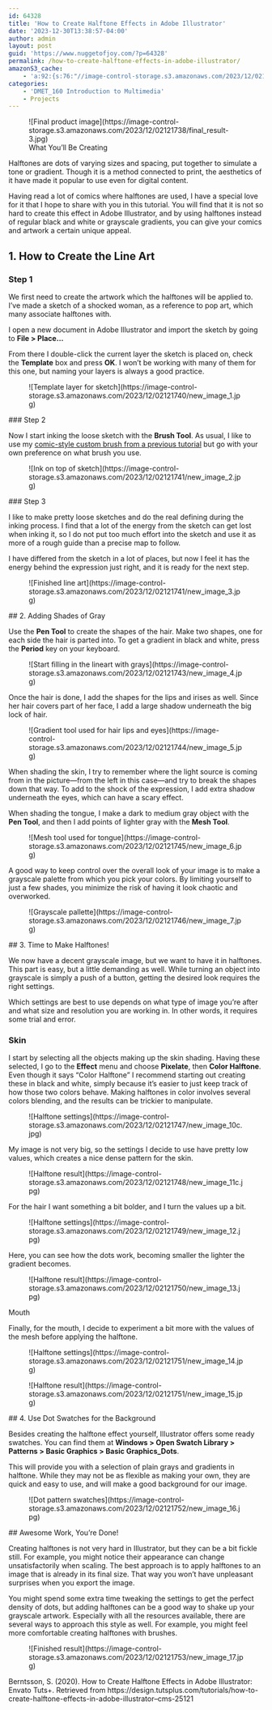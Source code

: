 ```yaml
---
id: 64328
title: 'How to Create Halftone Effects in Adobe Illustrator'
date: '2023-12-30T13:38:57-04:00'
author: admin
layout: post
guid: 'https://www.nuggetofjoy.com/?p=64328'
permalink: /how-to-create-halftone-effects-in-adobe-illustrator/
amazonS3_cache:
    - 'a:92:{s:76:"//image-control-storage.s3.amazonaws.com/2023/12/02121738/final_result-3.jpg";a:2:{s:2:"id";s:5:"64341";s:11:"source_type";s:13:"media-library";}s:59:"//www.nuggetofjoy.com/wp-content/uploads/final_result-3.jpg";a:2:{s:2:"id";s:5:"64341";s:11:"source_type";s:13:"media-library";}s:73:"//image-control-storage.s3.amazonaws.com/2023/12/02121740/new_image_1.jpg";a:2:{s:2:"id";s:5:"64342";s:11:"source_type";s:13:"media-library";}s:56:"//www.nuggetofjoy.com/wp-content/uploads/new_image_1.jpg";a:2:{s:2:"id";s:5:"64342";s:11:"source_type";s:13:"media-library";}s:73:"//image-control-storage.s3.amazonaws.com/2023/12/02121741/new_image_2.jpg";a:2:{s:2:"id";s:5:"64343";s:11:"source_type";s:13:"media-library";}s:56:"//www.nuggetofjoy.com/wp-content/uploads/new_image_2.jpg";a:2:{s:2:"id";s:5:"64343";s:11:"source_type";s:13:"media-library";}s:73:"//image-control-storage.s3.amazonaws.com/2023/12/02121741/new_image_3.jpg";a:2:{s:2:"id";s:5:"64344";s:11:"source_type";s:13:"media-library";}s:56:"//www.nuggetofjoy.com/wp-content/uploads/new_image_3.jpg";a:2:{s:2:"id";s:5:"64344";s:11:"source_type";s:13:"media-library";}s:73:"//image-control-storage.s3.amazonaws.com/2023/12/02121743/new_image_4.jpg";a:2:{s:2:"id";s:5:"64345";s:11:"source_type";s:13:"media-library";}s:56:"//www.nuggetofjoy.com/wp-content/uploads/new_image_4.jpg";a:2:{s:2:"id";s:5:"64345";s:11:"source_type";s:13:"media-library";}s:73:"//image-control-storage.s3.amazonaws.com/2023/12/02121744/new_image_5.jpg";a:2:{s:2:"id";s:5:"64346";s:11:"source_type";s:13:"media-library";}s:56:"//www.nuggetofjoy.com/wp-content/uploads/new_image_5.jpg";a:2:{s:2:"id";s:5:"64346";s:11:"source_type";s:13:"media-library";}s:73:"//image-control-storage.s3.amazonaws.com/2023/12/02121745/new_image_6.jpg";a:2:{s:2:"id";s:5:"64347";s:11:"source_type";s:13:"media-library";}s:56:"//www.nuggetofjoy.com/wp-content/uploads/new_image_6.jpg";a:2:{s:2:"id";s:5:"64347";s:11:"source_type";s:13:"media-library";}s:73:"//image-control-storage.s3.amazonaws.com/2023/12/02121746/new_image_7.jpg";a:2:{s:2:"id";s:5:"64348";s:11:"source_type";s:13:"media-library";}s:56:"//www.nuggetofjoy.com/wp-content/uploads/new_image_7.jpg";a:2:{s:2:"id";s:5:"64348";s:11:"source_type";s:13:"media-library";}s:75:"//image-control-storage.s3.amazonaws.com/2023/12/02121747/new_image_10c.jpg";a:2:{s:2:"id";s:5:"64349";s:11:"source_type";s:13:"media-library";}s:58:"//www.nuggetofjoy.com/wp-content/uploads/new_image_10c.jpg";a:2:{s:2:"id";s:5:"64349";s:11:"source_type";s:13:"media-library";}s:75:"//image-control-storage.s3.amazonaws.com/2023/12/02121748/new_image_11c.jpg";a:2:{s:2:"id";s:5:"64350";s:11:"source_type";s:13:"media-library";}s:58:"//www.nuggetofjoy.com/wp-content/uploads/new_image_11c.jpg";a:2:{s:2:"id";s:5:"64350";s:11:"source_type";s:13:"media-library";}s:74:"//image-control-storage.s3.amazonaws.com/2023/12/02121749/new_image_12.jpg";a:2:{s:2:"id";s:5:"64351";s:11:"source_type";s:13:"media-library";}s:57:"//www.nuggetofjoy.com/wp-content/uploads/new_image_12.jpg";a:2:{s:2:"id";s:5:"64351";s:11:"source_type";s:13:"media-library";}s:74:"//image-control-storage.s3.amazonaws.com/2023/12/02121750/new_image_13.jpg";a:2:{s:2:"id";s:5:"64352";s:11:"source_type";s:13:"media-library";}s:57:"//www.nuggetofjoy.com/wp-content/uploads/new_image_13.jpg";a:2:{s:2:"id";s:5:"64352";s:11:"source_type";s:13:"media-library";}s:74:"//image-control-storage.s3.amazonaws.com/2023/12/02121751/new_image_14.jpg";a:2:{s:2:"id";s:5:"64353";s:11:"source_type";s:13:"media-library";}s:57:"//www.nuggetofjoy.com/wp-content/uploads/new_image_14.jpg";a:2:{s:2:"id";s:5:"64353";s:11:"source_type";s:13:"media-library";}s:74:"//image-control-storage.s3.amazonaws.com/2023/12/02121751/new_image_15.jpg";a:2:{s:2:"id";s:5:"64354";s:11:"source_type";s:13:"media-library";}s:57:"//www.nuggetofjoy.com/wp-content/uploads/new_image_15.jpg";a:2:{s:2:"id";s:5:"64354";s:11:"source_type";s:13:"media-library";}s:74:"//image-control-storage.s3.amazonaws.com/2023/12/02121752/new_image_16.jpg";a:2:{s:2:"id";s:5:"64355";s:11:"source_type";s:13:"media-library";}s:57:"//www.nuggetofjoy.com/wp-content/uploads/new_image_16.jpg";a:2:{s:2:"id";s:5:"64355";s:11:"source_type";s:13:"media-library";}s:74:"//image-control-storage.s3.amazonaws.com/2023/12/02121753/new_image_17.jpg";a:2:{s:2:"id";s:5:"64356";s:11:"source_type";s:13:"media-library";}s:57:"//www.nuggetofjoy.com/wp-content/uploads/new_image_17.jpg";a:2:{s:2:"id";s:5:"64356";s:11:"source_type";s:13:"media-library";}s:89:"//image-control-storage.s3.amazonaws.com/2023/12/02121759/0006_Photoshop_xgUyaREcOO-3.jpg";a:2:{s:2:"id";s:5:"64358";s:11:"source_type";s:13:"media-library";}s:72:"//www.nuggetofjoy.com/wp-content/uploads/0006_Photoshop_xgUyaREcOO-3.jpg";a:2:{s:2:"id";s:5:"64358";s:11:"source_type";s:13:"media-library";}s:87:"//image-control-storage.s3.amazonaws.com/2023/12/02121800/0005_Photoshop_xeOQ8mvP7N.jpg";a:2:{s:2:"id";s:5:"64359";s:11:"source_type";s:13:"media-library";}s:70:"//www.nuggetofjoy.com/wp-content/uploads/0005_Photoshop_xeOQ8mvP7N.jpg";a:2:{s:2:"id";s:5:"64359";s:11:"source_type";s:13:"media-library";}s:87:"//image-control-storage.s3.amazonaws.com/2023/12/02121801/0004_Photoshop_wFsjuBUeVD.jpg";a:2:{s:2:"id";s:5:"64360";s:11:"source_type";s:13:"media-library";}s:70:"//www.nuggetofjoy.com/wp-content/uploads/0004_Photoshop_wFsjuBUeVD.jpg";a:2:{s:2:"id";s:5:"64360";s:11:"source_type";s:13:"media-library";}s:87:"//image-control-storage.s3.amazonaws.com/2023/12/02121802/0003_Photoshop_LtpKBjvAgZ.jpg";a:2:{s:2:"id";s:5:"64361";s:11:"source_type";s:13:"media-library";}s:70:"//www.nuggetofjoy.com/wp-content/uploads/0003_Photoshop_LtpKBjvAgZ.jpg";a:2:{s:2:"id";s:5:"64361";s:11:"source_type";s:13:"media-library";}s:87:"//image-control-storage.s3.amazonaws.com/2023/12/02121803/0002_Photoshop_i1YvezNRSe.jpg";a:2:{s:2:"id";s:5:"64362";s:11:"source_type";s:13:"media-library";}s:70:"//www.nuggetofjoy.com/wp-content/uploads/0002_Photoshop_i1YvezNRSe.jpg";a:2:{s:2:"id";s:5:"64362";s:11:"source_type";s:13:"media-library";}s:87:"//image-control-storage.s3.amazonaws.com/2023/12/02121804/0001_Photoshop_tBUojb3lvr.jpg";a:2:{s:2:"id";s:5:"64363";s:11:"source_type";s:13:"media-library";}s:70:"//www.nuggetofjoy.com/wp-content/uploads/0001_Photoshop_tBUojb3lvr.jpg";a:2:{s:2:"id";s:5:"64363";s:11:"source_type";s:13:"media-library";}s:73:"//image-control-storage.s3.amazonaws.com/2023/12/02121806/final_pride.jpg";a:2:{s:2:"id";s:5:"64364";s:11:"source_type";s:13:"media-library";}s:56:"//www.nuggetofjoy.com/wp-content/uploads/final_pride.jpg";a:2:{s:2:"id";s:5:"64364";s:11:"source_type";s:13:"media-library";}s:88:"//image-control-storage.s3.amazonaws.com/2023/12/02121807/0001_Photoshop_tBUojb3lv2r.jpg";a:2:{s:2:"id";s:5:"64365";s:11:"source_type";s:13:"media-library";}s:71:"//www.nuggetofjoy.com/wp-content/uploads/0001_Photoshop_tBUojb3lv2r.jpg";a:2:{s:2:"id";s:5:"64365";s:11:"source_type";s:13:"media-library";}s:71:"//image-control-storage.s3.amazonaws.com/2023/12/02121808/final_rgb.jpg";a:2:{s:2:"id";s:5:"64366";s:11:"source_type";s:13:"media-library";}s:54:"//www.nuggetofjoy.com/wp-content/uploads/final_rgb.jpg";a:2:{s:2:"id";s:5:"64366";s:11:"source_type";s:13:"media-library";}s:82:"//image-control-storage.s3.amazonaws.com/2023/12/02121809/Photoshop_zl9V09Pfr9.jpg";a:2:{s:2:"id";s:5:"64367";s:11:"source_type";s:13:"media-library";}s:65:"//www.nuggetofjoy.com/wp-content/uploads/Photoshop_zl9V09Pfr9.jpg";a:2:{s:2:"id";s:5:"64367";s:11:"source_type";s:13:"media-library";}s:105:"//image-control-storage.s3.amazonaws.com/2023/12/02121810/lesbian_couple_love_2021_09_02_05_51_10_utc.jpg";a:2:{s:2:"id";s:5:"64368";s:11:"source_type";s:13:"media-library";}s:88:"//www.nuggetofjoy.com/wp-content/uploads/lesbian_couple_love_2021_09_02_05_51_10_utc.jpg";a:2:{s:2:"id";s:5:"64368";s:11:"source_type";s:13:"media-library";}s:72:"//image-control-storage.s3.amazonaws.com/2023/12/02121815/0005_1_1-3.jpg";a:2:{s:2:"id";s:5:"64370";s:11:"source_type";s:13:"media-library";}s:55:"//www.nuggetofjoy.com/wp-content/uploads/0005_1_1-3.jpg";a:2:{s:2:"id";s:5:"64370";s:11:"source_type";s:13:"media-library";}s:70:"//image-control-storage.s3.amazonaws.com/2023/12/02121816/0004_1_2.jpg";a:2:{s:2:"id";s:5:"64371";s:11:"source_type";s:13:"media-library";}s:53:"//www.nuggetofjoy.com/wp-content/uploads/0004_1_2.jpg";a:2:{s:2:"id";s:5:"64371";s:11:"source_type";s:13:"media-library";}s:70:"//image-control-storage.s3.amazonaws.com/2023/12/02121817/0003_2_1.jpg";a:2:{s:2:"id";s:5:"64372";s:11:"source_type";s:13:"media-library";}s:53:"//www.nuggetofjoy.com/wp-content/uploads/0003_2_1.jpg";a:2:{s:2:"id";s:5:"64372";s:11:"source_type";s:13:"media-library";}s:70:"//image-control-storage.s3.amazonaws.com/2023/12/02121819/0002_2_2.jpg";a:2:{s:2:"id";s:5:"64373";s:11:"source_type";s:13:"media-library";}s:53:"//www.nuggetofjoy.com/wp-content/uploads/0002_2_2.jpg";a:2:{s:2:"id";s:5:"64373";s:11:"source_type";s:13:"media-library";}s:70:"//image-control-storage.s3.amazonaws.com/2023/12/02121820/0001_2_3.jpg";a:2:{s:2:"id";s:5:"64374";s:11:"source_type";s:13:"media-library";}s:53:"//www.nuggetofjoy.com/wp-content/uploads/0001_2_3.jpg";a:2:{s:2:"id";s:5:"64374";s:11:"source_type";s:13:"media-library";}s:70:"//image-control-storage.s3.amazonaws.com/2023/12/02121822/0000_2_4.jpg";a:2:{s:2:"id";s:5:"64375";s:11:"source_type";s:13:"media-library";}s:53:"//www.nuggetofjoy.com/wp-content/uploads/0000_2_4.jpg";a:2:{s:2:"id";s:5:"64375";s:11:"source_type";s:13:"media-library";}s:67:"//image-control-storage.s3.amazonaws.com/2023/12/02121825/sdf-4.jpg";a:2:{s:2:"id";s:5:"64377";s:11:"source_type";s:13:"media-library";}s:50:"//www.nuggetofjoy.com/wp-content/uploads/sdf-4.jpg";a:2:{s:2:"id";s:5:"64377";s:11:"source_type";s:13:"media-library";}s:68:"//image-control-storage.s3.amazonaws.com/2023/12/02121826/0003_2.jpg";a:2:{s:2:"id";s:5:"64378";s:11:"source_type";s:13:"media-library";}s:51:"//www.nuggetofjoy.com/wp-content/uploads/0003_2.jpg";a:2:{s:2:"id";s:5:"64378";s:11:"source_type";s:13:"media-library";}s:68:"//image-control-storage.s3.amazonaws.com/2023/12/02121828/0002_3.jpg";a:2:{s:2:"id";s:5:"64379";s:11:"source_type";s:13:"media-library";}s:51:"//www.nuggetofjoy.com/wp-content/uploads/0002_3.jpg";a:2:{s:2:"id";s:5:"64379";s:11:"source_type";s:13:"media-library";}s:68:"//image-control-storage.s3.amazonaws.com/2023/12/02121829/0001_4.jpg";a:2:{s:2:"id";s:5:"64380";s:11:"source_type";s:13:"media-library";}s:51:"//www.nuggetofjoy.com/wp-content/uploads/0001_4.jpg";a:2:{s:2:"id";s:5:"64380";s:11:"source_type";s:13:"media-library";}s:68:"//image-control-storage.s3.amazonaws.com/2023/12/02121830/0000_5.jpg";a:2:{s:2:"id";s:5:"64381";s:11:"source_type";s:13:"media-library";}s:51:"//www.nuggetofjoy.com/wp-content/uploads/0000_5.jpg";a:2:{s:2:"id";s:5:"64381";s:11:"source_type";s:13:"media-library";}s:70:"//image-control-storage.s3.amazonaws.com/2023/12/02121833/tool_2-2.jpg";a:2:{s:2:"id";s:5:"64383";s:11:"source_type";s:13:"media-library";}s:53:"//www.nuggetofjoy.com/wp-content/uploads/tool_2-2.jpg";a:2:{s:2:"id";s:5:"64383";s:11:"source_type";s:13:"media-library";}s:68:"//image-control-storage.s3.amazonaws.com/2023/12/02121834/0006_2.jpg";a:2:{s:2:"id";s:5:"64384";s:11:"source_type";s:13:"media-library";}s:51:"//www.nuggetofjoy.com/wp-content/uploads/0006_2.jpg";a:2:{s:2:"id";s:5:"64384";s:11:"source_type";s:13:"media-library";}s:68:"//image-control-storage.s3.amazonaws.com/2023/12/02121835/0005_3.jpg";a:2:{s:2:"id";s:5:"64385";s:11:"source_type";s:13:"media-library";}s:51:"//www.nuggetofjoy.com/wp-content/uploads/0005_3.jpg";a:2:{s:2:"id";s:5:"64385";s:11:"source_type";s:13:"media-library";}s:68:"//image-control-storage.s3.amazonaws.com/2023/12/02121836/0004_4.jpg";a:2:{s:2:"id";s:5:"64386";s:11:"source_type";s:13:"media-library";}s:51:"//www.nuggetofjoy.com/wp-content/uploads/0004_4.jpg";a:2:{s:2:"id";s:5:"64386";s:11:"source_type";s:13:"media-library";}s:68:"//image-control-storage.s3.amazonaws.com/2023/12/02121837/0003_5.jpg";a:2:{s:2:"id";s:5:"64387";s:11:"source_type";s:13:"media-library";}s:51:"//www.nuggetofjoy.com/wp-content/uploads/0003_5.jpg";a:2:{s:2:"id";s:5:"64387";s:11:"source_type";s:13:"media-library";}s:68:"//image-control-storage.s3.amazonaws.com/2023/12/02121838/0002_6.jpg";a:2:{s:2:"id";s:5:"64388";s:11:"source_type";s:13:"media-library";}s:51:"//www.nuggetofjoy.com/wp-content/uploads/0002_6.jpg";a:2:{s:2:"id";s:5:"64388";s:11:"source_type";s:13:"media-library";}s:68:"//image-control-storage.s3.amazonaws.com/2023/12/02121839/0001_7.jpg";a:2:{s:2:"id";s:5:"64389";s:11:"source_type";s:13:"media-library";}s:51:"//www.nuggetofjoy.com/wp-content/uploads/0001_7.jpg";a:2:{s:2:"id";s:5:"64389";s:11:"source_type";s:13:"media-library";}s:68:"//image-control-storage.s3.amazonaws.com/2023/12/02121840/0000_8.jpg";a:2:{s:2:"id";s:5:"64390";s:11:"source_type";s:13:"media-library";}s:51:"//www.nuggetofjoy.com/wp-content/uploads/0000_8.jpg";a:2:{s:2:"id";s:5:"64390";s:11:"source_type";s:13:"media-library";}}'
categories:
    - 'DMET_160 Introduction to Multimedia'
    - Projects
---
```


<div class="wp-block-image"><figure class="aligncenter">![Final product image](https://image-control-storage.s3.amazonaws.com/2023/12/02121738/final_result-3.jpg)<figcaption class="wp-element-caption">What You’ll Be Creating</figcaption></figure></div>Halftones are dots of varying sizes and spacing, put together to simulate a tone or gradient. Though it is a method connected to print, the aesthetics of it have made it popular to use even for digital content.

Having read a lot of comics where halftones are used, I have a special love for it that I hope to share with you in this tutorial. You will find that it is not so hard to create this effect in Adobe Illustrator, and by using halftones instead of regular black and white or grayscale gradients, you can give your comics and artwork a certain unique appeal.

## 1. How to Create the Line Art

### Step 1

We first need to create the artwork which the halftones will be applied to. I’ve made a sketch of a shocked woman, as a reference to pop art, which many associate halftones with.

I open a new document in Adobe Illustrator and import the sketch by going to **File &gt; Place…**

From there I double-click the current layer the sketch is placed on, check the **Template** box and press **OK**. I won’t be working with many of them for this one, but naming your layers is always a good practice.

<div class="wp-block-image"><figure class="aligncenter">![Template layer for sketch](https://image-control-storage.s3.amazonaws.com/2023/12/02121740/new_image_1.jpg)</figure></div>### Step 2

Now I start inking the loose sketch with the **Brush Tool**. As usual, I like to use my [comic-style custom brush from a previous tutorial](https://design.tutsplus.com/tutorials/create-a-comic-character-making-a-character-sheet-in-adobe-illustrator--cms-23794) but go with your own preference on what brush you use.

<div class="wp-block-image"><figure class="aligncenter">![Ink on top of sketch](https://image-control-storage.s3.amazonaws.com/2023/12/02121741/new_image_2.jpg)</figure></div>### Step 3

I like to make pretty loose sketches and do the real defining during the inking process. I find that a lot of the energy from the sketch can get lost when inking it, so I do not put too much effort into the sketch and use it as more of a rough guide than a precise map to follow.

I have differed from the sketch in a lot of places, but now I feel it has the energy behind the expression just right, and it is ready for the next step.

<div class="wp-block-image"><figure class="aligncenter">![Finished line art](https://image-control-storage.s3.amazonaws.com/2023/12/02121741/new_image_3.jpg)</figure></div>## 2. Adding Shades of Gray

Use the **Pen Tool** to create the shapes of the hair. Make two shapes, one for each side the hair is parted into. To get a gradient in black and white, press the **Period** key on your keyboard.

<div class="wp-block-image"><figure class="aligncenter">![Start filling in the lineart with grays](https://image-control-storage.s3.amazonaws.com/2023/12/02121743/new_image_4.jpg)</figure></div>Once the hair is done, I add the shapes for the lips and irises as well. Since her hair covers part of her face, I add a large shadow underneath the big lock of hair.

<div class="wp-block-image"><figure class="aligncenter">![Gradient tool used for hair lips and eyes](https://image-control-storage.s3.amazonaws.com/2023/12/02121744/new_image_5.jpg)</figure></div>When shading the skin, I try to remember where the light source is coming from in the picture—from the left in this case—and try to break the shapes down that way. To add to the shock of the expression, I add extra shadow underneath the eyes, which can have a scary effect.

When shading the tongue, I make a dark to medium gray object with the **Pen Tool**, and then I add points of lighter gray with the **Mesh Tool**.

<div class="wp-block-image"><figure class="aligncenter">![Mesh tool used for tongue](https://image-control-storage.s3.amazonaws.com/2023/12/02121745/new_image_6.jpg)</figure></div>A good way to keep control over the overall look of your image is to make a grayscale palette from which you pick your colors. By limiting yourself to just a few shades, you minimize the risk of having it look chaotic and overworked.

<div class="wp-block-image"><figure class="aligncenter">![Grayscale pallette](https://image-control-storage.s3.amazonaws.com/2023/12/02121746/new_image_7.jpg)</figure></div>## 3. Time to Make Halftones!

We now have a decent grayscale image, but we want to have it in halftones. This part is easy, but a little demanding as well. While turning an object into grayscale is simply a push of a button, getting the desired look requires the right settings.

Which settings are best to use depends on what type of image you’re after and what size and resolution you are working in. In other words, it requires some trial and error.

### Skin

I start by selecting all the objects making up the skin shading. Having these selected, I go to the **Effect** menu and choose **Pixelate**, then **Color Halftone**. Even though it says “Color Halftone” I recommend starting out creating these in black and white, simply because it’s easier to just keep track of how those two colors behave. Making halftones in color involves several colors blending, and the results can be trickier to manipulate.

<div class="wp-block-image"><figure class="aligncenter">![Halftone settings](https://image-control-storage.s3.amazonaws.com/2023/12/02121747/new_image_10c.jpg)</figure></div>My image is not very big, so the settings I decide to use have pretty low values, which creates a nice dense pattern for the skin.

<div class="wp-block-image"><figure class="aligncenter">![Halftone result](https://image-control-storage.s3.amazonaws.com/2023/12/02121748/new_image_11c.jpg)</figure></div>For the hair I want something a bit bolder, and I turn the values up a bit.

<div class="wp-block-image"><figure class="aligncenter">![Halftone settings](https://image-control-storage.s3.amazonaws.com/2023/12/02121749/new_image_12.jpg)</figure></div>Here, you can see how the dots work, becoming smaller the lighter the gradient becomes.

<div class="wp-block-image"><figure class="aligncenter">![Halftone result](https://image-control-storage.s3.amazonaws.com/2023/12/02121750/new_image_13.jpg)</figure></div>Mouth

Finally, for the mouth, I decide to experiment a bit more with the values of the mesh before applying the halftone.

<div class="wp-block-image"><figure class="aligncenter">![Halftone settings](https://image-control-storage.s3.amazonaws.com/2023/12/02121751/new_image_14.jpg)</figure></div><div class="wp-block-image"><figure class="aligncenter">![Halftone result](https://image-control-storage.s3.amazonaws.com/2023/12/02121751/new_image_15.jpg)</figure></div>## 4. Use Dot Swatches for the Background

Besides creating the halftone effect yourself, Illustrator offers some ready swatches. You can find them at **Windows &gt; Open Swatch Library &gt; Patterns &gt; Basic Graphics &gt; Basic Graphics\_Dots**.

This will provide you with a selection of plain grays and gradients in halftone. While they may not be as flexible as making your own, they are quick and easy to use, and will make a good background for our image.

<div class="wp-block-image"><figure class="aligncenter">![Dot pattern swatches](https://image-control-storage.s3.amazonaws.com/2023/12/02121752/new_image_16.jpg)</figure></div>## Awesome Work, You’re Done!

Creating halftones is not very hard in Illustrator, but they can be a bit fickle still. For example, you might notice their appearance can change unsatisfactorily when scaling. The best approach is to apply halftones to an image that is already in its final size. That way you won’t have unpleasant surprises when you export the image.

You might spend some extra time tweaking the settings to get the perfect density of dots, but adding halftones can be a good way to shake up your grayscale artwork. Especially with all the resources available, there are several ways to approach this style as well. For example, you might feel more comfortable creating halftones with brushes.

<div class="wp-block-image"><figure class="aligncenter">![Finished result](https://image-control-storage.s3.amazonaws.com/2023/12/02121753/new_image_17.jpg)</figure></div>Berntsson, S. (2020). How to Create Halftone Effects in Adobe Illustrator: Envato Tuts+. Retrieved from https://design.tutsplus.com/tutorials/how-to-create-halftone-effects-in-adobe-illustrator–cms-25121
